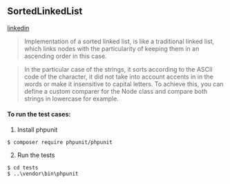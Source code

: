 ## SortedLinkedList

[linkedin](www.linkedin.com/in/oscar-luis-hernández-solano-905666225)

> Implementation of a sorted linked list, is like a traditional linked list, which links nodes with the particularity of keeping them in an ascending order in this case. 

> In the particular case of the strings, it sorts according to the ASCII code of the character, it did not take into account accents in in the words or make it insensitive to capital letters. To achieve this, you can define a custom comparer for the Node class and compare both strings in lowercase for example.

#### To run the test cases:

1. Install phpunit
```
$ composer require phpunit/phpunit
```

2. Run the tests
```
$ cd tests
$ ..\vendor\bin\phpunit
```